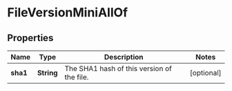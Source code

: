 

# FileVersionMiniAllOf


## Properties

| Name | Type | Description | Notes |
|------------ | ------------- | ------------- | -------------|
|**sha1** | **String** | The SHA1 hash of this version of the file. |  [optional] |



